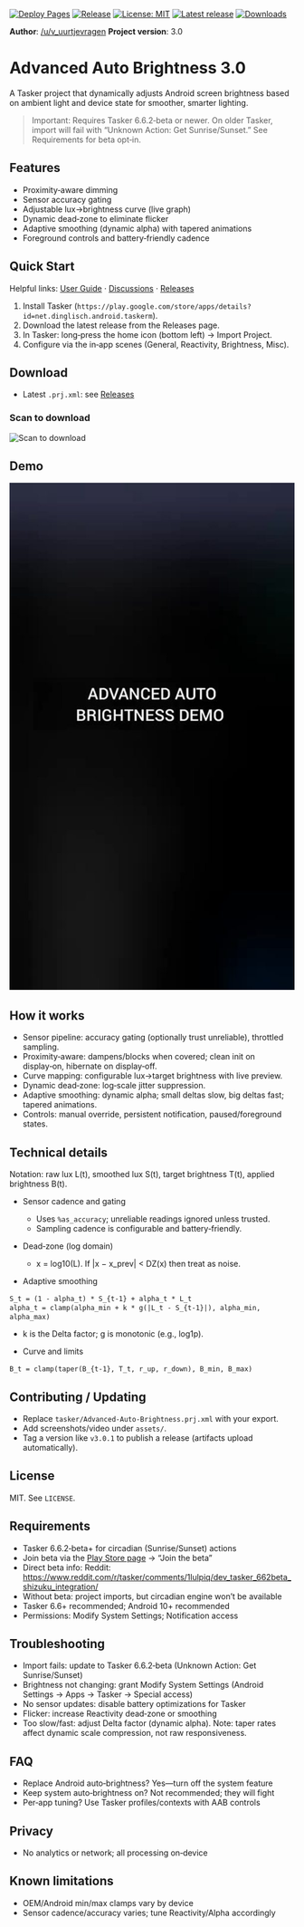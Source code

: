 [![Deploy Pages](https://github.com/faded-penguin021/Advanced-Auto-Brightness/actions/workflows/pages.yml/badge.svg)](https://github.com/faded-penguin021/Advanced-Auto-Brightness/actions/workflows/pages.yml) [![Release](https://github.com/faded-penguin021/Advanced-Auto-Brightness/actions/workflows/release.yml/badge.svg)](https://github.com/faded-penguin021/Advanced-Auto-Brightness/actions/workflows/release.yml) [![License: MIT](https://img.shields.io/badge/License-MIT-green.svg)](LICENSE) [![Latest release](https://img.shields.io/github/v/release/faded-penguin021/Advanced-Auto-Brightness)](https://github.com/faded-penguin021/Advanced-Auto-Brightness/releases) [![Downloads](https://img.shields.io/github/downloads/faded-penguin021/Advanced-Auto-Brightness/total.svg)](https://github.com/faded-penguin021/Advanced-Auto-Brightness/releases)

**Author**: [/u/v_uurtjevragen](https://www.reddit.com/user/v_uurtjevragen)
**Project version**: 3.0

# Advanced Auto Brightness 3.0

A Tasker project that dynamically adjusts Android screen brightness based on ambient light and device state for smoother, smarter lighting.

> Important: Requires Tasker 6.6.2‑beta or newer. On older Tasker, import will fail with “Unknown Action: Get Sunrise/Sunset.” See Requirements for beta opt‑in.

## Features
- Proximity‑aware dimming
- Sensor accuracy gating
- Adjustable lux→brightness curve (live graph)
- Dynamic dead‑zone to eliminate flicker
- Adaptive smoothing (dynamic alpha) with tapered animations
- Foreground controls and battery‑friendly cadence

## Quick Start
Helpful links: [User Guide](docs/user-guide.md) · [Discussions](https://github.com/faded-penguin021/Advanced-Auto-Brightness/discussions) · [Releases](https://github.com/faded-penguin021/Advanced-Auto-Brightness/releases)

1. Install Tasker (`https://play.google.com/store/apps/details?id=net.dinglisch.android.taskerm`).
2. Download the latest release from the Releases page.
3. In Tasker: long‑press the home icon (bottom left) → Import Project.
4. Configure via the in‑app scenes (General, Reactivity, Brightness, Misc).

## Download
- Latest `.prj.xml`: see [Releases](https://github.com/faded-penguin021/Advanced-Auto-Brightness/releases)

### Scan to download
![Scan to download](https://api.qrserver.com/v1/create-qr-code/?size=240x240&data=https%3A%2F%2Fgithub.com%2Ffaded-penguin021%2FAdvanced-Auto-Brightness%2Freleases%2Flatest%2Fdownload%2FAdvanced-Auto-Brightness.prj.xml)

## Demo

<a href="https://imgur.com/LaTv3iX"><img src="assets/demo_thumb.jpg" alt="Watch the video" width="720" style="max-width:100%; height:auto;"></a>

## How it works
- Sensor pipeline: accuracy gating (optionally trust unreliable), throttled sampling.
- Proximity‑aware: dampens/blocks when covered; clean init on display‑on, hibernate on display‑off.
- Curve mapping: configurable lux→target brightness with live preview.
- Dynamic dead‑zone: log‑scale jitter suppression.
- Adaptive smoothing: dynamic alpha; small deltas slow, big deltas fast; tapered animations.
- Controls: manual override, persistent notification, paused/foreground states.

## Technical details
Notation: raw lux L(t), smoothed lux S(t), target brightness T(t), applied brightness B(t).

- Sensor cadence and gating
  - Uses `%as_accuracy`; unreliable readings ignored unless trusted.
  - Sampling cadence is configurable and battery‑friendly.

- Dead‑zone (log domain)
  - x = log10(L). If |x − x_prev| < DZ(x) then treat as noise.

- Adaptive smoothing
```
S_t = (1 - alpha_t) * S_{t-1} + alpha_t * L_t
alpha_t = clamp(alpha_min + k * g(|L_t - S_{t-1}|), alpha_min, alpha_max)
```
  - k is the Delta factor; g is monotonic (e.g., log1p).

- Curve and limits
```
B_t = clamp(taper(B_{t-1}, T_t, r_up, r_down), B_min, B_max)
```

## Contributing / Updating
- Replace `tasker/Advanced-Auto-Brightness.prj.xml` with your export.
- Add screenshots/video under `assets/`.
- Tag a version like `v3.0.1` to publish a release (artifacts upload automatically).

## License
MIT. See `LICENSE`.

## Requirements
- Tasker 6.6.2‑beta+ for circadian (Sunrise/Sunset) actions
- Join beta via the [Play Store page](https://play.google.com/store/apps/details?id=net.dinglisch.android.taskerm) → “Join the beta”
- Direct beta info: Reddit: https://www.reddit.com/r/tasker/comments/1lulpiq/dev_tasker_662beta_shizuku_integration/
- Without beta: project imports, but circadian engine won’t be available
- Tasker 6.6+ recommended; Android 10+ recommended
- Permissions: Modify System Settings; Notification access

## Troubleshooting
- Import fails: update to Tasker 6.6.2‑beta (Unknown Action: Get Sunrise/Sunset)
- Brightness not changing: grant Modify System Settings (Android Settings → Apps → Tasker → Special access)
- No sensor updates: disable battery optimizations for Tasker
- Flicker: increase Reactivity dead‑zone or smoothing
- Too slow/fast: adjust Delta factor (dynamic alpha). Note: taper rates affect dynamic scale compression, not raw responsiveness.

## FAQ
- Replace Android auto‑brightness? Yes—turn off the system feature
- Keep system auto‑brightness on? Not recommended; they will fight
- Per‑app tuning? Use Tasker profiles/contexts with AAB controls

## Privacy
- No analytics or network; all processing on‑device

## Known limitations
- OEM/Android min/max clamps vary by device
- Sensor cadence/accuracy varies; tune Reactivity/Alpha accordingly
